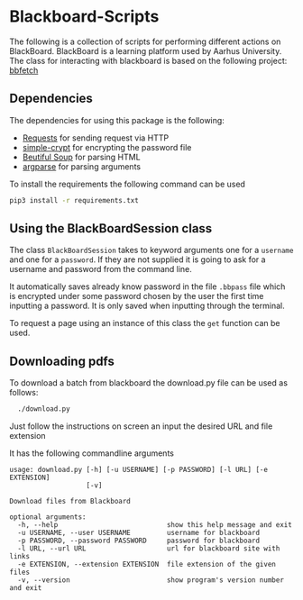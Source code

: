 # Blackboard-Scripts
The following is a collection of scripts for performing different actions on BlackBoard. BlackBoard is a learning platform used by Aarhus University. The class for interacting with blackboard is based on the following project: [bbfetch](https://github.com/Mortal/bbfetch)

## Dependencies
The dependencies for using this package is the following:
  - [Requests](http://docs.python-requests.org/en/master/) for sending request via HTTP
  - [simple-crypt](https://pypi.org/project/simple-crypt/) for encrypting the password file
  - [Beutiful Soup](https://www.crummy.com/software/BeautifulSoup/bs4/doc/) for parsing HTML
  - [argparse](https://pymotw.com/3/argparse/) for parsing arguments

To install the requirements the following command can be used
```bash
pip3 install -r requirements.txt
```

## Using the BlackBoardSession class
The class `BlackBoardSession` takes to keyword arguments one for a `username` and one for a `password`. If they are not supplied it is going to ask for a username and password from the command line.

It automatically saves already know password in the file `.bbpass` file which is encrypted under some password chosen by the user the first time inputting a password. It is only saved when inputting through the terminal.

To request a page using an instance of this class the `get` function can be used.

## Downloading pdfs
To download a batch from blackboard the download.py file can be used as follows:
```bash
  ./download.py
```
Just follow the instructions on screen an input the desired URL and file extension

It has the following commandline arguments
```
usage: download.py [-h] [-u USERNAME] [-p PASSWORD] [-l URL] [-e EXTENSION]
                   [-v]

Download files from Blackboard

optional arguments:
  -h, --help                           show this help message and exit
  -u USERNAME, --user USERNAME         username for blackboard
  -p PASSWORD, --password PASSWORD     password for blackboard
  -l URL, --url URL                    url for blackboard site with links
  -e EXTENSION, --extension EXTENSION  file extension of the given files
  -v, --version                        show program's version number and exit
```
